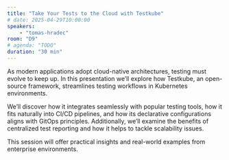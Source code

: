 ```yaml
---
title: "Take Your Tests to the Cloud with Testkube"
# date: 2025-04-29T10:00:00
speakers:
    - "tomas-hradec"
room: "D9"
# agenda: "TODO"
duration: "30 min"
---
```


As modern applications adopt cloud-native architectures, testing must evolve to keep up. In this presentation we’ll explore how Testkube, an open-source framework, streamlines testing workflows in Kubernetes environments.

We’ll discover how it integrates seamlessly with popular testing tools, how it fits naturally into CI/CD pipelines, and how its declarative configurations aligns with GitOps principles. Additionally, we’ll examine the benefits of centralized test reporting and how it helps to tackle scalability issues.

This session will offer practical insights and real-world examples from enterprise environments.
